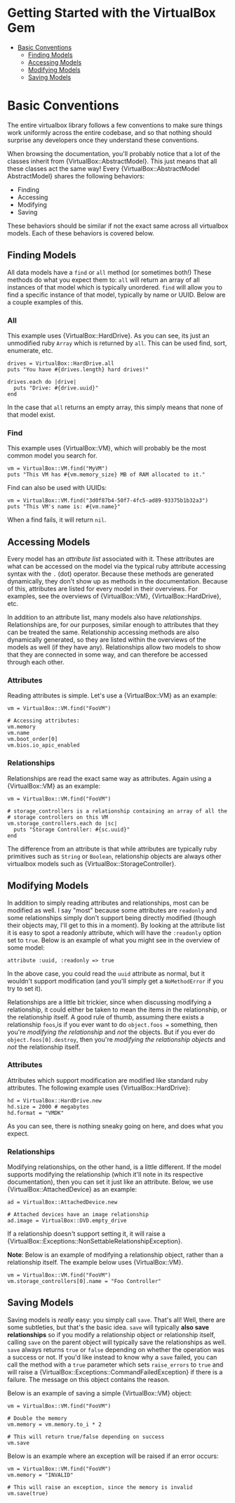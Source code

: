 # Getting Started with the VirtualBox Gem

* [Basic Conventions](#basic-conventions)
    * [Finding Models](#bc-finding-models)
    * [Accessing Models](#bc-accessing-models)
    * [Modifying Models](#bc-modifying-models)
    * [Saving Models](#bc-saving-models)

<a name="basic-conventions"></a>
# Basic Conventions

The entire virtualbox library follows a few conventions to make sure
things work uniformly across the entire codebase, and so that nothing
should surprise any developers once they understand these conventions.

When browsing the documentation, you'll probably notice that a lot of the
classes inherit from {VirtualBox::AbstractModel}. This just means that all
these classes act the same way! Every {VirtualBox::AbstractModel AbstractModel}
shares the following behaviors:

* Finding
* Accessing
* Modifying
* Saving

These behaviors should be similar if not the exact same across all
virtualbox models. Each of these behaviors is covered below.

<a name="bc-finding-models"></a>
## Finding Models

All data models have a `find` or `all` method (or sometimes both!) These
methods do what you expect them to: `all` will return an array of all instances
of that model which is typically unordered. `find` will allow you to find a
specific instance of that model, typically by name or UUID. Below are a couple
examples of this.

### All

This example uses {VirtualBox::HardDrive}. As you can see, its just an
unmodified ruby `Array` which is returned by `all`. This can be used find,
sort, enumerate, etc.

    drives = VirtualBox::HardDrive.all
    puts "You have #{drives.length} hard drives!"

    drives.each do |drive|
      puts "Drive: #{drive.uuid}"
    end

In the case that `all` returns an empty array, this simply means that none
of that model exist.

### Find

This example uses {VirtualBox::VM}, which will probably be the most common
model you search for.

    vm = VirtualBox::VM.find("MyVM")
    puts "This VM has #{vm.memory_size} MB of RAM allocated to it."

Find can also be used with UUIDs:

    vm = VirtualBox::VM.find("3d0f87b4-50f7-4fc5-ad89-93375b1b32a3")
    puts "This VM's name is: #{vm.name}"

When a find fails, it will return `nil`.

<a name="bc-accessing-models"></a>
## Accessing Models

Every model has an _attribute list_ associated with it. These attributes are
what can be accessed on the model via the typical ruby attribute accessing
syntax with the `.` (dot) operator. Because these methods are generated
dynamically, they don't show up as methods in the documentation. Because of this,
attributes are listed for every model in their overviews. For examples, see the
overviews of {VirtualBox::VM}, {VirtualBox::HardDrive}, etc.

In addition to an attribute list, many models also have _relationships_.
Relationships are, for our purposes, similar enough to attributes that they
can be treated the same. Relationship accessing methods are also dynamically
generated, so they are listed within the overviews of the models as well (if they
have any). Relationships allow two models to show that they are connected in some
way, and can therefore be accessed through each other.

### Attributes

Reading attributes is simple. Let's use a {VirtualBox::VM} as an example:

    vm = VirtualBox::VM.find("FooVM")

    # Accessing attributes:
    vm.memory
    vm.name
    vm.boot_order[0]
    vm.bios.io_apic_enabled

### Relationships

Relationships are read the exact same way as attributes. Again using a
{VirtualBox::VM} as an example:

    vm = VirtualBox::VM.find("FooVM")

    # storage_controllers is a relationship containing an array of all the
    # storage controllers on this VM
    vm.storage_controllers.each do |sc|
      puts "Storage Controller: #{sc.uuid}"
    end

The difference from an attribute is that while attributes are typically ruby
primitives such as `String` or `Boolean`, relationship objects are always other
virtualbox models such as {VirtualBox::StorageController}.

<a name="bc-modifying-models"></a>
## Modifying Models

In addition to simply reading attributes and relationships, most can be modified
as well. I say "most" because some attributes are `readonly` and some relationships
simply don't support being directly modified (though their objects may, I'll get to
this in a moment). By looking at the attribute list it is easy to spot a readonly
attribute, which will have the `:readonly` option set to `true`. Below is an example
of what you might see in the overview of some model:

    attribute :uuid, :readonly => true

In the above case, you could read the `uuid` attribute as normal, but it wouldn't support
modification (and you'll simply get a `NoMethodError` if you try to set it).

Relationships are a little bit trickier, since when discussing modifying a relationship,
it could either be taken to mean the items _in_ the relationship, or the relationship
itself. A good rule of thumb, assuming there exists a relationship `foos`,is if you ever
want to do `object.foos =` something, then you're _modifying the relationship_ and _not_
the objects. But if you ever do `object.foos[0].destroy`, then you're _modifying the
relationship objects_ and _not_ the relationship itself.

### Attributes

Attributes which support modification are modified like standard ruby attributes. The
following example uses {VirtualBox::HardDrive}:

    hd = VirtualBox::HardDrive.new
    hd.size = 2000 # megabytes
    hd.format = "VMDK"

As you can see, there is nothing sneaky going on here, and does what you expect.

### Relationships

Modifying relationships, on the other hand, is a little different. If the model supports
modifying the relationship (which it'll note in its respective documentation), then
you can set it just like an attribute. Below, we use {VirtualBox::AttachedDevice} as
an example:

    ad = VirtualBox::AttachedDevice.new

    # Attached devices have an image relationship
    ad.image = VirtualBox::DVD.empty_drive

If a relationship doesn't support setting it, it will raise a {VirtualBox::Exceptions::NonSettableRelationshipException}.

**Note**: Below is an example of modifying a relationship object, rather than a
relationship itself. The example below uses {VirtualBox::VM}.

    vm = VirtualBox::VM.find("FooVM")
    vm.storage_controllers[0].name = "Foo Controller"

<a name="bc-saving-models"></a>
## Saving Models

Saving models is _really_ easy: you simply call `save`. That's all! Well, there are
some subtleties, but that's the basic idea. `save` will typically **also save relationships**
so if you modify a relationship object or relationship itself, calling `save` on the
parent object will typically save the relationships as well. `save` always returns
`true` or `false` depending on whether the operation was a success or not. If you'd like
instead to know why a `save` failed, you can call the method with a `true` parameter
which sets `raise_errors` to `true` and will raise a {VirtualBox::Exceptions::CommandFailedException}
if there is a failure. The message on this object contains the reason.

Below is an example of saving a simple {VirtualBox::VM} object:

    vm = VirtualBox::VM.find("FooVM")

    # Double the memory
    vm.memory = vm.memory.to_i * 2

    # This will return true/false depending on success
    vm.save

Below is an example where an exception will be raised if an error occurs:

    vm = VirtualBox::VM.find("FooVM")
    vm.memory = "INVALID"

    # This will raise an exception, since the memory is invalid
    vm.save(true)

